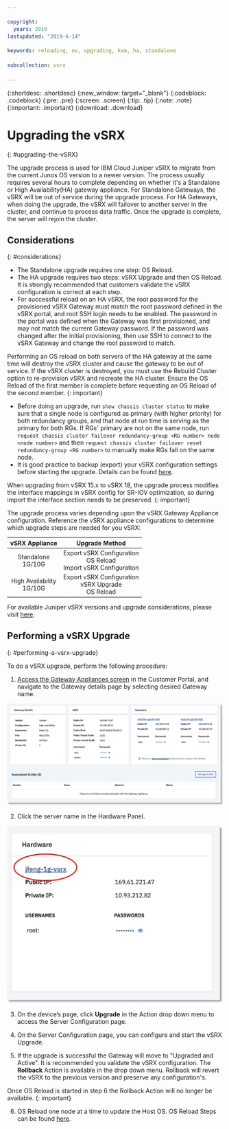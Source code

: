 ```yaml
---

copyright:
  years: 2019
lastupdated: "2019-6-14"

keywords: reloading, os, upgrading, kvm, ha, standalone

subcollection: vsrx

---
```


{:shortdesc: .shortdesc}
{:new_window: target="_blank"}
{:codeblock: .codeblock}
{:pre: .pre}
{:screen: .screen}
{:tip: .tip}
{:note: .note}
{:important: .important}
{:download: .download}

# Upgrading the vSRX
{: #upgrading-the-vSRX}

The upgrade process is used for IBM Cloud Juniper vSRX to migrate from the current Junos OS version to a newer version. The process usually requires several hours to complete depending on whether it's a Standalone or High Availability(HA) gateway appliance. For Standalone Gateways, the vSRX will be out of service during the upgrade process. For HA Gateways, when doing the upgrade, the vSRX will failover to another server in the cluster, and continue to process data traffic. Once the upgrade is complete, the server will rejoin the cluster.  

## Considerations
{: #considerations}

* The Standalone upgrade requires one step: OS Reload.
* The HA upgrade requires two steps: vSRX Upgrade and then OS Reload. It is strongly recommended that customers validate the vSRX configuration is correct at each step.
* For successful reload on an HA vSRX, the root password for the provisioned vSRX Gateway must match the root password defined in the vSRX portal, and root SSH login needs to be enabled. The password in the portal was defined when the Gateway was first provisioned, and may not match the current Gateway password. If the password was changed after the initial provisioning, then use SSH to connect to the vSRX Gateway and change the root password to match.

Performing an OS reload on both servers of the HA gateway at the same time will destroy the vSRX cluster and cause the gateway to be out of service. If the vSRX cluster is destroyed, you must use the Rebuild Cluster option to re-provision vSRX and recreate the HA cluster. Ensure the OS Reload of the first member is complete before requesting an OS Reload of the second member.
{: important}

* Before doing an upgrade, run `show chassis cluster status` to make sure that a single node is configured as primary (with higher priority) for both redundancy groups, and that node at run time is serving as the primary for both RGs. If RGs' primary are not on the same node, run `request chassis cluster failover redundancy-group <RG number> node <node number>` and then `request chassis cluster failover reset redundancy-group <RG number>` to manually make RGs fall on the same node.
* It is good practice to backup (export) your vSRX configuration settings before starting the upgrade. Details can be found [here](/docs/infrastructure/vsrx?topic=vsrx-importing-and-exporting-the-vsrx-configuration).

When upgrading from vSRX 15.x to vSRX 18, the upgrade process modifies the interface mappings in vSRX config for SR-IOV optimization, so during import the interface section needs to be preserved.
{: important}

The upgrade process varies depending upon the vSRX Gateway Appliance configuration. Reference the vSRX appliance configurations to determine which upgrade steps are needed for you vSRX:

| vSRX Appliance              | Upgrade Method                                                      |
| :---:                       |                                                               :---: |
| Standalone<br>1G/10G        | Export vSRX Configuration<br>OS Reload<br>Import vSRX Configuration |
| High Availability<br>1G/10G | Export vSRX Configuration<br>vSRX Upgrade<br>OS Reload              |

For available Juniper vSRX versions and upgrade considerations, please visit [here](/docs/infrastructure/vsrx?topic=vsrx-ibm-cloud-juniper-vsrx-release-notes).

## Performing a vSRX Upgrade
{: #performing-a-vsrx-upgrade}

To do a vSRX upgrade, perform the following procedure:

1. [Access the Gateway Appliances screen](/docs/infrastructure/vsrx?topic=vsrx-viewing-all-your-gateway-appliances) in the Customer Portal, and navigate to the Gateway details page by selecting desired Gateway name.

  ![Gateway Details](images/gw-sa-details.png)

2. Click the server name in the Hardware Panel.

  ![Hardware Server](images/os_hardware.png)
  
3. On the device’s page, click **Upgrade** in the Action drop down menu to access the Server Configuration page.

4. On the Server Configuration page, you can configure and start the vSRX Upgrade.

5. If the upgrade is successful the Gateway will move to "Upgraded and Active". It is recommended you validate the vSRX configuration. The **Rollback** Action is available in the drop down menu. Rollback will revert the vSRX to the previous version and preserve any configuration's.

Once OS Reload is started in step 6 the Rollback Action will no longer be available.
{: important}

6. OS Reload one node at a time to update the Host OS. OS Reload Steps can be found [here](/docs/infrastructure/vsrx?topic=vsrx-reloading-the-os).